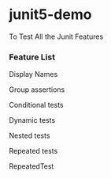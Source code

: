 # junit5-demo
To Test All the Junit  Features

### Feature List

Display Names

Group assertions

Conditional tests

Dynamic tests

Nested tests

Repeated tests

RepeatedTest